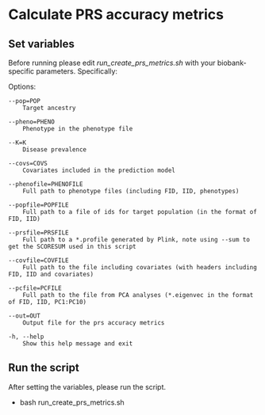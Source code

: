 # Calculate PRS accuracy metrics


## Set variables
Before running please edit *run_create_prs_metrics.sh* with your biobank-specific parameters. Specifically:

 Options:

	--pop=POP
		Target ancestry

	--pheno=PHENO
		Phenotype in the phenotype file

	--K=K
		Disease prevalence

	--covs=COVS
		Covariates included in the prediction model

	--phenofile=PHENOFILE
		Full path to phenotype files (including FID, IID, phenotypes)

	--popfile=POPFILE
		Full path to a file of ids for target population (in the format of FID, IID)

	--prsfile=PRSFILE
		Full path to a *.profile generated by Plink, note using --sum to get the SCORESUM used in this script

	--covfile=COVFILE
		Full path to the file including covariates (with headers including FID, IID and covariates)

	--pcfile=PCFILE
		Full path to the file from PCA analyses (*.eigenvec in the format of FID, IID, PC1:PC10)

	--out=OUT
		Output file for the prs accuracy metrics

	-h, --help
		Show this help message and exit
		
## Run the script

After setting the variables, please run the script.

- bash run_create_prs_metrics.sh








